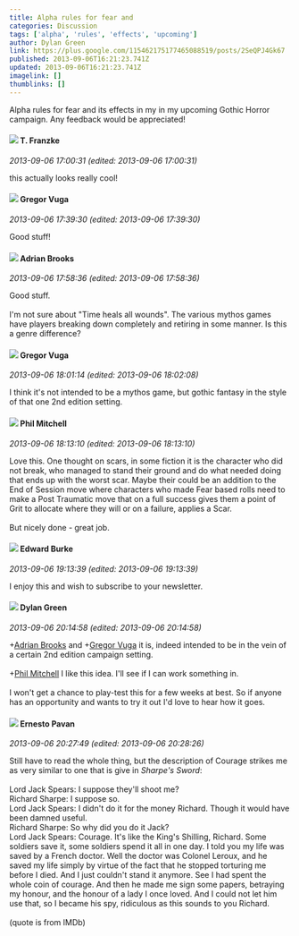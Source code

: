 ```yaml
---
title: Alpha rules for fear and
categories: Discussion
tags: ['alpha', 'rules', 'effects', 'upcoming']
author: Dylan Green
link: https://plus.google.com/115462175177465088519/posts/2SeQPJ4Gk67
published: 2013-09-06T16:21:23.741Z
updated: 2013-09-06T16:21:23.741Z
imagelink: []
thumblinks: []
---
```


Alpha rules for fear and its effects in my in my upcoming Gothic Horror campaign. Any feedback would be appreciated!
<div id='comment z13ighizbzrzwznsc22kyviz3myewppbp04'>
  <h4><img src='{{site.baseurl}}//images/avatars/110330901807759406775_photo.jpg'> T. Franzke</h4>
      <p><cite>2013-09-06 17:00:31 (edited: 2013-09-06 17:00:31)</cite></p>
        <p>this actually looks really cool! </p>
</div>
        

<div id='comment z13ighizbzrzwznsc22kyviz3myewppbp04'>
  <h4><img src='{{site.baseurl}}//images/avatars/107700276053510903924_photo.jpg'> Gregor Vuga</h4>
      <p><cite>2013-09-06 17:39:30 (edited: 2013-09-06 17:39:30)</cite></p>
        <p>Good stuff!</p>
</div>
        

<div id='comment z13ighizbzrzwznsc22kyviz3myewppbp04'>
  <h4><img src='{{site.baseurl}}//images/avatars/108928966972117411243_photo.jpg'> Adrian Brooks</h4>
      <p><cite>2013-09-06 17:58:36 (edited: 2013-09-06 17:58:36)</cite></p>
        <p>Good stuff.<br /><br />I&#39;m not sure about &quot;Time heals all wounds&quot;. The various mythos games have players breaking down completely and retiring in some manner. Is this a genre difference?</p>
</div>
        

<div id='comment z13ighizbzrzwznsc22kyviz3myewppbp04'>
  <h4><img src='{{site.baseurl}}//images/avatars/107700276053510903924_photo.jpg'> Gregor Vuga</h4>
      <p><cite>2013-09-06 18:01:14 (edited: 2013-09-06 18:02:08)</cite></p>
        <p>I think it&#39;s not intended to be a mythos game, but gothic fantasy in the style of that one 2nd edition setting.</p>
</div>
        

<div id='comment z13ighizbzrzwznsc22kyviz3myewppbp04'>
  <h4><img src='{{site.baseurl}}//images/avatars/101592849302751864503_photo.jpg'> Phil Mitchell</h4>
      <p><cite>2013-09-06 18:13:10 (edited: 2013-09-06 18:13:10)</cite></p>
        <p>Love this. One thought on scars, in some fiction it is the character who did not break, who managed to stand their ground and do what needed doing that ends up with the worst scar. Maybe their could be an addition to the End of Session move where characters who made Fear based rolls need to make a Post Traumatic move that on a full success gives them a point of Grit to allocate where they will or on a failure, applies a Scar.<br /><br />But nicely done - great job.</p>
</div>
        

<div id='comment z13ighizbzrzwznsc22kyviz3myewppbp04'>
  <h4><img src='{{site.baseurl}}//images/avatars/115289408999762405053_photo.jpg'> Edward Burke</h4>
      <p><cite>2013-09-06 19:13:39 (edited: 2013-09-06 19:13:39)</cite></p>
        <p>I enjoy this and wish to subscribe to your newsletter.</p>
</div>
        

<div id='comment z13ighizbzrzwznsc22kyviz3myewppbp04'>
  <h4><img src='{{site.baseurl}}//images/avatars/115462175177465088519_photo.jpg'> Dylan Green</h4>
      <p><cite>2013-09-06 20:14:58 (edited: 2013-09-06 20:14:58)</cite></p>
        <p><span class="proflinkWrapper"><span class="proflinkPrefix">+</span><a class="proflink" href="https://plus.google.com/108928966972117411243" oid="108928966972117411243">Adrian Brooks</a></span> and <span class="proflinkWrapper"><span class="proflinkPrefix">+</span><a class="proflink" href="https://plus.google.com/107700276053510903924" oid="107700276053510903924">Gregor Vuga</a></span> it is, indeed intended to be in the vein of a certain 2nd edition campaign setting.<br /><br /><span class="proflinkWrapper"><span class="proflinkPrefix">+</span><a class="proflink" href="https://plus.google.com/101592849302751864503" oid="101592849302751864503">Phil Mitchell</a></span> I like this idea. I&#39;ll see if I can work something in.<br /><br />I won&#39;t get a chance to play-test this for a few weeks at best. So if anyone has an opportunity and wants to try it out I&#39;d love to hear how it goes.</p>
</div>
        

<div id='comment z13ighizbzrzwznsc22kyviz3myewppbp04'>
  <h4><img src='{{site.baseurl}}//images/avatars/112147093164383759456_photo.jpg'> Ernesto Pavan</h4>
      <p><cite>2013-09-06 20:27:49 (edited: 2013-09-06 20:28:26)</cite></p>
        <p>Still have to read the whole thing, but the description of Courage strikes me as very similar to one that is give in <i>Sharpe&#39;s Sword</i>:<br /><br />Lord Jack Spears: I suppose they&#39;ll shoot me?<br />Richard Sharpe: I suppose so.<br />Lord Jack Spears: I didn&#39;t do it for the money Richard. Though it would have been damned useful.<br />Richard Sharpe: So why did you do it Jack?<br />Lord Jack Spears: Courage. It&#39;s like the King&#39;s Shilling, Richard. Some soldiers save it, some soldiers spend it all in one day. I told you my life was saved by a French doctor. Well the doctor was Colonel Leroux, and he saved my life simply by virtue of the fact that he stopped torturing me before I died. And I just couldn&#39;t stand it anymore. See I had spent the whole coin of courage. And then he made me sign some papers, betraying my honour, and the honour of a lady I once loved. And I could not let him use that, so I became his spy, ridiculous as this sounds to you Richard.<br /><br />(quote is from IMDb)</p>
</div>
        